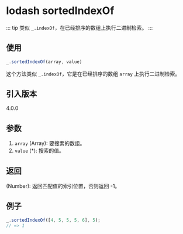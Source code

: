 # lodash sortedIndexOf

::: tip
类似 `_.indexOf`，在已经排序的数组上执行二进制检索。
:::

## 使用

```javascript
_.sortedIndexOf(array, value)
```

这个方法类似 `_.indexOf`，它是在已经排序的数组 `array` 上执行二进制检索。

## 引入版本

4.0.0

## 参数

1. `array` (Array): 要搜索的数组。
2. `value` (*): 搜索的值。

## 返回

(Number): 返回匹配值的索引位置，否则返回 -1。

## 例子

```javascript
_.sortedIndexOf([4, 5, 5, 5, 6], 5);
// => 1
```
